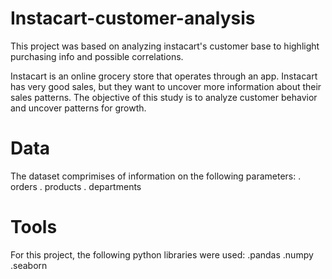 # Instacart-customer-analysis
This project was based on analyzing instacart's customer base to highlight purchasing info and possible correlations.

Instacart is an online grocery store that operates through an app. Instacart has very good sales, but they want to uncover more information about their sales patterns. The objective of this study is to analyze customer behavior and uncover patterns for growth.


# Data

The dataset comprimises of information on the following parameters:
. orders
. products
. departments

# Tools

For this project, the following python libraries were used:
.pandas
.numpy
.seaborn
